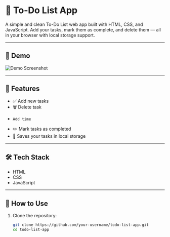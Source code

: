 # 📝 To-Do List App

A simple and clean To-Do List web app built with HTML, CSS, and JavaScript. Add your tasks, mark them as complete, and delete them — all in your browser with local storage support.

---

## 📸 Demo

![Demo Screenshot](screenshot.png) <!-- Replace or remove this if you don’t have a screenshot -->

---

## 🚀 Features

- ✅ Add new tasks
- 🗑️ Delete task
-     Add time
- ✏️ Mark tasks as completed
- 💾 Saves your tasks in local storage

---

## 🛠️ Tech Stack

- HTML
- CSS
- JavaScript

---

## 🧠 How to Use

1. Clone the repository:
   ```bash
   git clone https://github.com/your-username/todo-list-app.git
   cd todo-list-app
